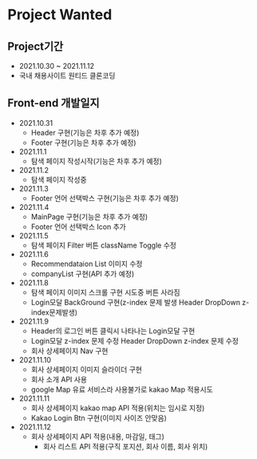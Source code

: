 # Project Wanted

## Project기간
+ 2021.10.30 ~ 2021.11.12
+ 국내 채용사이트 원티드 클론코딩

## Front-end 개발일지
+ 2021.10.31 
  + Header 구현(기능은 차후 추가 예정)
  + Footer 구현(기능은 차후 추가 예정)
+ 2021.11.1
  + 탐색 페이지 작성시작(기능은 차후 추가 예정)
+ 2021.11.2
  + 탐색 페이지 작성중
+ 2021.11.3
  + Footer 언어 선택박스 구현(기능은 차후 추가 예정)
+ 2021.11.4
  + MainPage 구현(기능은 차후 추가 예정)
  + Footer 언어 선택박스 Icon 추가
+ 2021.11.5
  + 탐색 페이지 Filter 버튼 className Toggle 수정 
+ 2021.11.6
  + Recommendataion List 이미지 수정
  + companyList 구현(API 추가 예정)
+ 2021.11.8
  + 탐색 페이지 이미지 스크롤 구현 시도중 버튼 사라짐
  + Login모달 BackGround 구현(z-index 문제 발생 Header DropDown z-index문제발생)
+ 2021.11.9
  + Header의 로그인 버튼 클릭시 나타나는 Login모달 구현
  + Login모달 z-index 문제 수정 Header DropDown z-index 문제 수정
  + 회사 상세페이지 Nav 구현 
+ 2021.11.10
  + 회사 상세페이지 이미지 슬라이더 구현
  + 회사 소개 API 사용
  + google Map 유료 서비스라 사용불가로 kakao Map 적용시도
+ 2021.11.11
  + 회사 상세페이지 kakao map API 적용(위치는 임시로 지정)
  + Kakao Login Btn 구현(이미지 사이즈 안맞음)
+ 2021.11.12
  + 회사 상세페이지 API 적용(내용, 마감일, 태그)
    + 회사 리스트 API 적용(구직 포지션, 회사 이름, 회사 위치)
